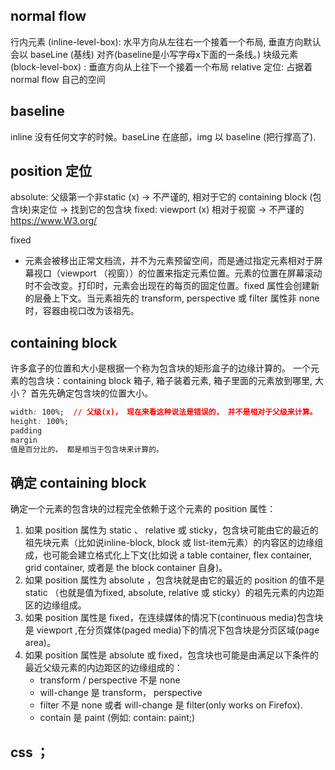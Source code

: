 ## normal flow 
行内元素 (inline-level-box): 水平方向从左往右一个接着一个布局, 垂直方向默认会以 baseLine (基线) 对齐(baseline是小写字母x下面的一条线。)
块级元素(block-level-box) : 垂直方向从上往下一个接着一个布局
relative 定位: 占据着 normal flow 自己的空间

## baseline
inline 没有任何文字的时候。baseLine 在底部，img 以 baseline (把行撑高了).

## position 定位
absolute: 父级第一个非static (x) -> 不严谨的, 相对于它的 containing block (包含块)来定位 -> 找到它的包含块
fixed: viewport (x) 相对于视窗 -> 不严谨的
https://www.W3.org/

fixed
- 元素会被移出正常文档流，并不为元素预留空间，而是通过指定元素相对于屏幕视口（viewport （视窗））的位置来指定元素位置。元素的位置在屏幕滚动时不会改变。打印时，元素会出现在的每页的固定位置。fixed 属性会创建新的层叠上下文。当元素祖先的 transform, perspective 或 filter 属性非 none 时，容器由视口改为该祖先。

## containing block
许多盒子的位置和大小是根据一个称为包含块的矩形盒子的边缘计算的。 
一个元素的包含块：containing block 箱子, 箱子装着元素, 箱子里面的元素放到哪里, 大小？
首先先确定包含块的位置大小。

```css
width: 100%;  // 父级(x)， 现在来看这种说法是错误的， 并不是相对于父级来计算。
height: 100%; 
padding
margin
值是百分比的， 都是相当于包含块来计算的。
```

## 确定 containing block
确定一个元素的包含块的过程完全依赖于这个元素的 position 属性：

1. 如果 position 属性为 static 、 relative 或 sticky，包含块可能由它的最近的祖先块元素（比如说inline-block, block 或 list-item元素）的内容区的边缘组成，也可能会建立格式化上下文(比如说 a table container, flex container, grid container, 或者是 the block container 自身)。
2. 如果 position 属性为 absolute ，包含块就是由它的最近的 position 的值不是 static （也就是值为fixed, absolute, relative 或 sticky）的祖先元素的内边距区的边缘组成。
3. 如果 position 属性是 fixed，在连续媒体的情况下(continuous media)包含块是 viewport ,在分页媒体(paged media)下的情况下包含块是分页区域(page area)。
4. 如果 position 属性是 absolute 或 fixed，包含块也可能是由满足以下条件的最近父级元素的内边距区的边缘组成的：
    - transform / perspective 不是 none
    - will-change 是 transform， perspective
    - filter 不是 none 或者 will-change 是 filter(only works on Firefox).
    - contain 是 paint (例如: contain: paint;)

## css ；
